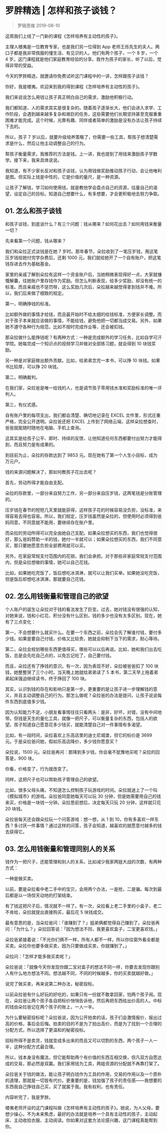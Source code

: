 # 罗胖精选 | 怎样和孩子谈钱？
> 罗辑思维
2019-08-10

这周我们上线了一门新的课程《怎样培养有主动性的孩子》。

主理人楼夷是一位教育专家，也是我们另一位得到 App 老师王烁先生的夫人。两口子都是我非常佩服的懂生活、有见识的人。他们有两个孩子，一个 8 岁，一个 4 岁。这门课程就是他们家庭教育经验的分享。我作为孩子的家长，听了以后，觉得非常的受益。

今天的罗胖精选，就邀请你免费试听这门课程中的一讲，怎样跟孩子谈钱？

你好，我是楼夷。欢迎来到我的得到课程《怎样培养有主动性的孩子》。

我们来说说怎么用钱让孩子真正明白自己的需求，激励他积极行动。

我们都知道，人的需求其实是很复杂的。随着孩子逐渐长大，他们会进入求学、工作阶段，会遇到越来越多复杂和艰巨的任务，这些需要他们长期坚持甚至克服重重困难才能完成。这个时候，光靠有趣、同伴或者简单的激励是没有办法让孩子持续下去的。

所以，孩子 7 岁以后，就要升级培养策略了，你需要一些工具，帮孩子想清楚需求是什么，然后让他主动调整自己的行为。

帮孩子衡量需求，我推荐的方法是钱。上一讲，我也提到了用钱来激励孩子学数学。接下来，我来具体说说。

我知道，有不少家长反对和孩子谈钱，认为用钱做奖励推动孩子行动，会让他唯利是图。但实际上钱是中性的，它是价值的量尺，是一种资源。

让孩子了解钱，学习如何使用钱，就是教他学会盘点自己的资源，估量自己的渴望，设定自己的目标。知道自己想要什么，有多想要，才会更积极地去努力争取。

## 01. 怎么和孩子谈钱

和孩子谈钱，到底谈什么？有三个问题：钱从哪来？如何花出去？如何用钱来衡量一切？

先来看第一个问题，钱从哪来？

我们和朵拉正式谈钱是在她 7 岁时。那年春节，朵拉收到了一笔压岁钱，用这笔压岁钱给她付完学杂费后，还剩 1000 元。我们就给她开了一个自有账户，把这笔钱存进去作为基础基金。

家里的亲戚了解到朵拉有这样一个资金账户后，当她稍微表现得好一点，大家就慷慨解囊，往她账户里存钱作为奖励。但怎么判断表现，给多少奖励，却没有统一的标准。而且亲戚也不惩罚呀，这么奖励几次后，朵拉越来越觉得拿到钱并不难。所以，我们后来做了细致的规定。

第一，明确挣钱的标准。

比如额外做的事情才给钱，而且最开始时不给太细的给钱标准，方便家长调整。而对于孩子本来就应该做的事情，不能给钱，避免他把一切都当成交易。另外，如果她不遵守各种行为规范，比如不按时完成作业等，还会被扣钱。

那朵拉做什么能挣钱呢？有两种方式：一种是完成额外的学习任务，比如自学可汗学院。她每完成一个知识点的视频学习并做对全部练习题，就会得到 10 块钱奖励。

另一种是对家庭做出额外贡献。比如，给弟弟念完一本书，可以挣 10 块钱。如果书比较厚，可以挣 20 块钱。

第二，明确裁判。

在我们家，朵拉爸是唯一给钱的人，也是调节孩子零用钱水准和奖励标准的唯一评判人。

第三，有仪式感。

自有账户里的每项支出，我们都会清楚、确切地记录在 EXCEL 文件里，形式庄重严格，完全公开透明。朵拉爸还把 EXCEL 上传到了网络云端，这样朵拉想查时，爸爸就能随时随地在电脑、手机上查询。

这其实是给孩子公平、即时、持续的反馈，让他知道任何东西都要付出努力才能得到，而且努力是有成果的。

到目前为止，朵拉的存款达到了 9853 元。现在她有了第一个人生小目标，成为万元户。

钱的来源问题解决了，那如何教孩子花出去呢？

首先，劳动所得才能自由支配。

朵拉的存款里，一部分来自努力工作，另一部分来自压岁钱，这两笔钱是分账管理的。

压岁钱在春节的短短几天里就能获得，这样孩子花的时候容易没负担，没标准，来得容易去得也容易。所以，我们规定，压岁钱虽然是朵拉的，但使用时必须得到爸妈同意，不同意就不能用，要继续存在账户里。

而朵拉的劳动所得可以完全由她自己支配。如果朵拉想买的东西，我们也觉得很好，那么爸妈赞助一半的钱，她付一半就可以；如果朵拉想买的东西，我们不同意买，那只要她愿意负担全部费用就可以买。

另外，在家庭常规支付范围内的花销，我们会承担。对于那些非家庭常规支付范围内，但是朵拉想做的事情，她可以自己花钱。

比如，如果她吃完饭了，饭后想吃冰淇淋，就可以让我们买单。如果她没吃完饭，但是饭后却想吃冰淇淋，那就要自己花钱。

## 02. 怎么用钱衡量和管理自己的欲望

个人账户的诞生让朵拉对于钱的看法发生了巨变。过去，她对钱没有很强的认知，对她来说，钱和小红花、积分没有什么区别，钱的多少也没有太多区别。现在，她有了三点变化：

第一，不会想要什么就买什么。在要一个东西之前，朵拉会先了解谁付钱，要付多少钱。如果是要自己付钱，价格又比较贵，她就会抑制下当下的需求，耐心等待。

第二，朵拉会规划哪些东西更值得买，哪些可以以后再说。比如，她和我们出去吃饭，总是会先吃自己点的，以免忘记吃了，自己要付钱。

而且，朵拉还有了挣钱的意识。有一次，因为表现不好，朵拉被爸爸扣了 100 块钱，她整整哭了三个小时。当天晚上她就给弟弟读了 5 本书，第二天早上拖着弟弟起床强迫继续读书，终于挣回了 100 块。

其实，认识到钱的存在和影响只是第一步。更重要的是让孩子进一步理解钱的意义，并且主动调整自己的行为。那怎么做呢？朵拉爸的办法是提问，让孩子说说每件东西到底值多少钱。

因为认知能力不足，小朋友看事情往往只看两头：是非，好坏，对错，没有中间地带。但钱是天生的量化工具，就像一把尺子，可以衡量复杂的东西，包括人的欲望。孩子知道自己愿意花多少钱买，就能清楚自己对一件事情有多渴望。

比如，有一段时间，朵拉喜欢上乐高店里的迪士尼城堡，但它的标价是 3699 元。于是朵拉爸问她，假如乐高店降价，多少钱你愿意买？

朵拉说，1500 元。朵拉爸再问：那降到多少钱，你会毫不犹豫地买呢？朵拉的回答是，900 块。

你看，价格变了，行为就改变了。

同样，这把尺子也可以帮助孩子管理自己的欲望。

比如，很多父母头痛，不知道怎么控制孩子玩游戏的时间。朵拉就迷上了一个叫《模拟城市》的游戏。朵拉爸同意她每天可以玩 30 分钟，但是她需要用自己的钱来买，价格是一块钱一分钟。朵拉思前想后，决定每天只玩 20 分钟，这样就只花 20 块钱。

朵拉爸每天还会跟朵拉玩一个问答游戏：想一想，从 1 到 10，你有多喜欢一样东西？多讨厌一件事情？通过这样的问答，孩子会知道，越喜欢的就愿意付越多的钱去获得它。

## 03. 怎么用钱衡量和管理同别人的关系

钱作为一把尺子，还能管理和别人的关系，比如减少我家两娃大战的次数，有两种方式：

一种是做买卖。

以前，要是朵拉看中老二手中的宝贝，会用两个办法，一是抢，二是骗。每次到最后都是以一场惊天动地的打架结束。

有了钱这把尺子后，情况就不一样了。有一次，朵拉看上老二手里的小盒子，老二不肯给，朵拉就提出直接购买，最后花 5 块钱成交。

最有意思的是，当朵拉爸问：「谁赚到了？」姐弟俩都觉得自己赚到了。朵拉爸再问：「为什么？」朵拉回答说：「因为想法不同，我更喜欢盒子，二宝更喜欢钱。」

朵拉爸紧接着说：「不光你们俩不一样，所有人都不一样，所以你往窗外看全都是买卖。朵拉你也要多做买卖，因为只要做成买卖，你就赚到了。」

朵拉问：「怎样才能多做买卖呢？」

朵拉爸说：「就像今天你发现你跟二宝对盒子的想法不同一样，你要去发现你跟别人有什么地方想法不同。想法越不同，不同的时候越多，你的买卖就越好做。」

说完了做买卖，再来说第二种办法，秘密投标。

以前朵拉爸有什么好玩的好吃的，如果只有一份就不敢拿回家，怕两个孩子闹。现在，朵拉爸让两个孩子各自把标价悄悄告诉他，然后再把东西给出价高的人。中标的钱由朵拉爸记在两个孩子的账上，一人一半。

为什么要秘密投标呢？朵拉爸说，因为公开拍卖的话，孩子们会激情报价，报出过高的价格，事后会后悔。拍卖的目的不是为了拍出高价，而是为了找到一个合理的分配方式，所以选择了更温和的秘密投标。

招标所得不是卖货，钱就变成多出来的而且又可以切割的东西，两个孩子一人一半，这种分配方式最合理。

所以，钱本身没有魔法，但它能帮助两个有价值的东西互相交换，但凡双方自愿达成的交易，那必然是双赢。我们家用钱为工具，两娃资源的分配就不再靠打架了。

朵拉爸关于钱的做法，能让孩子明白钱作为工具的作用，交易的作用以及一个质朴的道理，那就是一切皆有代价。更重要的是，钱加强了孩子的责任感——我想要的东西我自己挣钱自己买，买了就属于我。我有权利，也有责任。

内容听完了，我是罗胖。

楼夷老师开设的这门课程叫做《怎样培养有主动性的孩子》。她说，为人父母，要想少操心，不为未来焦虑，最好的办法就是培养一个具有主动性的孩子，主动起床、主动收拾衣服、主动阅读。你如果对这套方法论感兴趣，这门课程真能帮到你。


